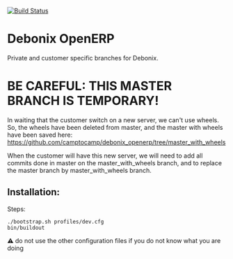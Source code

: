 [![Build Status](https://magnum.travis-ci.com/camptocamp/debonix_openerp.svg?token=3A3ZhwttEcmdqp7JzQb7&branch=master)](https://magnum.travis-ci.com/camptocamp/debonix_openerp)

# Debonix OpenERP

Private and customer specific branches for Debonix.

# BE CAREFUL: THIS MASTER BRANCH IS TEMPORARY!

In waiting that the customer switch on a new server, we can't use wheels.
So, the wheels have been deleted from master, and the master with wheels have been saved here:
https://github.com/camptocamp/debonix_openerp/tree/master_with_wheels

When the customer will have this new server,
we will need to add all commits done in master on the master_with_wheels branch,
and to replace the master branch by master_with_wheels branch.

## Installation:

Steps:

    ./bootstrap.sh profiles/dev.cfg
    bin/buildout

:warning: do not use the other configuration files if you do not know what you
are doing
